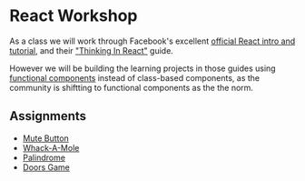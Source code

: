 # React Workshop

As a class we will work through Facebook's excellent [official React intro and tutorial](https://reactjs.org/docs/hello-world.html), 
and their ["Thinking In React"](https://reactjs.org/docs/thinking-in-react.html) guide.

However we will be building the learning projects in those guides using [functional components](https://reactjs.org/docs/components-and-props.html) instead of class-based components, as the community is shiftting to functional components as the the norm.

## Assignments
- [Mute Button](https://github.com/romeoplatoon/react-mute-button)
- [Whack-A-Mole](https://github.com/romeoplatoon/react-whack-a-mole)
- [Palindrome](https://github.com/romeoplatoon/react-palindrome)
- [Doors Game](https://github.com/romeoplatoon/react-doors-game)

